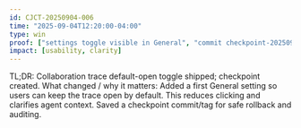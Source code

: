 ```yaml
---
id: CJCT-20250904-006
time: "2025-09-04T12:20:00-04:00"
type: win
proof: ["settings toggle visible in General", "commit checkpoint-20250904-113255"]
impact: [usability, clarity]
---
```

TL;DR: Collaboration trace default-open toggle shipped; checkpoint created.
What changed / why it matters:
Added a first General setting so users can keep the trace open by default. This reduces clicking and clarifies agent context. Saved a checkpoint commit/tag for safe rollback and auditing.
